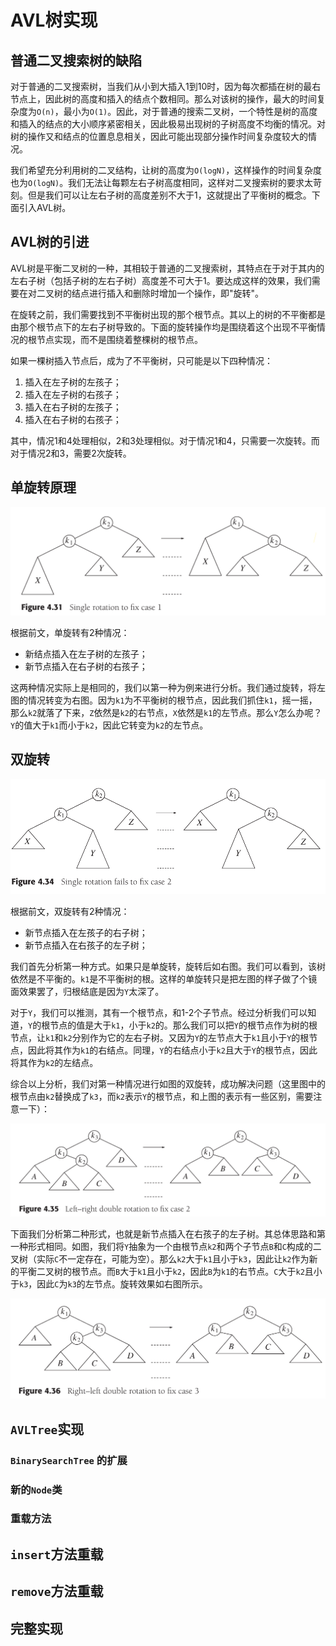 # AVL树实现


<!--more-->

## 普通二叉搜索树的缺陷

对于普通的二叉搜索树，当我们从小到大插入1到10时，因为每次都插在树的最右节点上，因此树的高度和插入的结点个数相同。那么对该树的操作，最大的时间复杂度为`O(n)`，最小为`O(1)`。因此，对于普通的搜索二叉树，一个特性是树的高度和插入的结点的大小顺序紧密相关，因此极易出现树的子树高度不均衡的情况。对树的操作又和结点的位置息息相关，因此可能出现部分操作时间复杂度较大的情况。

我们希望充分利用树的二叉结构，让树的高度为`O(logN)`，这样操作的时间复杂度也为`O(logN)`。我们无法让每颗左右子树高度相同，这样对二叉搜索树的要求太苛刻。但是我们可以让左右子树的高度差别不大于1，这就提出了平衡树的概念。下面引入AVL树。

## AVL树的引进

AVL树是平衡二叉树的一种，其相较于普通的二叉搜索树，其特点在于对于其内的左右子树（包括子树的左右子树）高度差不可大于1。要达成这样的效果，我们需要在对二叉树的结点进行插入和删除时增加一个操作，即"旋转"。

在旋转之前，我们需要找到不平衡树出现的那个根节点。其以上的树的不平衡都是由那个根节点下的左右子树导致的。下面的旋转操作均是围绕着这个出现不平衡情况的根节点实现，而不是围绕着整棵树的根节点。

如果一棵树插入节点后，成为了不平衡树，只可能是以下四种情况：

1. 插入在左子树的左孩子；
2. 插入在左子树的右孩子；
3. 插入在右子树的左孩子；
4. 插入在右子树的右孩子；

其中，情况1和4处理相似，2和3处理相似。对于情况1和4，只需要一次旋转。而对于情况2和3，需要2次旋转。

## 单旋转原理

![](单旋转情况.png)

根据前文，单旋转有2种情况：

- 新结点插入在左子树的左孩子；
- 新节点插入在右子树的右孩子；

这两种情况实际上是相同的，我们以第一种为例来进行分析。我们通过旋转，将左图的情况转变为右图。因为`k1`为不平衡树的根节点，因此我们抓住`k1`，摇一摇，那么`k2`就落了下来，`Z`依然是`k2`的右节点，`X`依然是`k1`的左节点。那么`Y`怎么办呢？`Y`的值大于`k1`而小于`k2`，因此它转变为`k2`的左节点。

## 双旋转

![](失败的单旋转.png)

根据前文，双旋转有2种情况：

- 新节点插入在左孩子的右子树；
- 新节点插入在右孩子的左子树；

我们首先分析第一种方式。如果只是单旋转，旋转后如右图。我们可以看到，该树依然是不平衡的。`k1`是不平衡树的根。这样的单旋转只是把左图的样子做了个镜面效果罢了，归根结底是因为`Y`太深了。

对于`Y`，我们可以推测，其有一个根节点，和1-2个子节点。经过分析我们可以知道，`Y`的根节点的值是大于`k1`，小于`k2`的。那么我们可以把`Y`的根节点作为树的根节点，让`k1`和`k2`分别作为它的左右子树。又因为`Y`的左节点大于`k1`且小于`Y`的根节点，因此将其作为`k1`的右结点。同理，`Y`的右结点小于`k2`且大于`Y`的根节点，因此将其作为`k2`的左结点。

综合以上分析，我们对第一种情况进行如图的双旋转，成功解决问题（这里图中的根节点由`k2`替换成了`k3`，而`k2`表示`Y`的根节点，和上图的表示有一些区别，需要注意一下）：

![](双旋转1.png)

下面我们分析第二种形式，也就是新节点插入在右孩子的左子树。其总体思路和第一种形式相同。如图，我们将`Y`抽象为一个由根节点`k2`和两个子节点`B`和`C`构成的二叉树（实际`C`不一定存在，可能为空）。那么`k2`大于`k1`且小于`k3`，因此让`k2`作为新的平衡二叉树的根节点。而`B`大于`k1`且小于`k2`，因此`B`为`k1`的右节点。`C`大于`k2`且小于`k3`，因此`C`为`k3`的左节点。旋转效果如右图所示。

![](双旋转2.png)

## `AVLTree`实现

### `BinarySearchTree` 的扩展

### 新的`Node`类

### 重载方法

## `insert`方法重载

## `remove`方法重载

## 完整实现

